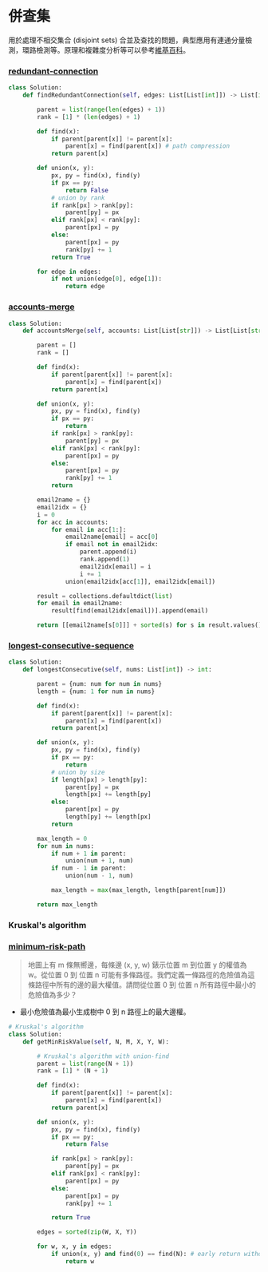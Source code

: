 # 併查集

用於處理不相交集合 (disjoint sets) 合並及查找的問題，典型應用有連通分量檢測，環路檢測等。原理和複雜度分析等可以參考[維基百科](https://en.wikipedia.org/wiki/Disjoint-set_data_structure)。

### [redundant-connection](https://leetcode.com/problems/redundant-connection/)

```Python
class Solution:
    def findRedundantConnection(self, edges: List[List[int]]) -> List[int]:

        parent = list(range(len(edges) + 1))
        rank = [1] * (len(edges) + 1)

        def find(x):
            if parent[parent[x]] != parent[x]:
                parent[x] = find(parent[x]) # path compression
            return parent[x]

        def union(x, y):
            px, py = find(x), find(y)
            if px == py:
                return False
            # union by rank
            if rank[px] > rank[py]:
                parent[py] = px
            elif rank[px] < rank[py]:
                parent[px] = py
            else:
                parent[px] = py
                rank[py] += 1
            return True

        for edge in edges:
            if not union(edge[0], edge[1]):
                return edge
```

### [accounts-merge](https://leetcode.com/problems/accounts-merge/)

```Python
class Solution:
    def accountsMerge(self, accounts: List[List[str]]) -> List[List[str]]:

        parent = []
        rank = []

        def find(x):
            if parent[parent[x]] != parent[x]:
                parent[x] = find(parent[x])
            return parent[x]

        def union(x, y):
            px, py = find(x), find(y)
            if px == py:
                return
            if rank[px] > rank[py]:
                parent[py] = px
            elif rank[px] < rank[py]:
                parent[px] = py
            else:
                parent[px] = py
                rank[py] += 1
            return

        email2name = {}
        email2idx = {}
        i = 0
        for acc in accounts:
            for email in acc[1:]:
                email2name[email] = acc[0]
                if email not in email2idx:
                    parent.append(i)
                    rank.append(1)
                    email2idx[email] = i
                    i += 1
                union(email2idx[acc[1]], email2idx[email])

        result = collections.defaultdict(list)
        for email in email2name:
            result[find(email2idx[email])].append(email)

        return [[email2name[s[0]]] + sorted(s) for s in result.values()]
```

### [longest-consecutive-sequence](https://leetcode.com/problems/longest-consecutive-sequence/)

```Python
class Solution:
    def longestConsecutive(self, nums: List[int]) -> int:

        parent = {num: num for num in nums}
        length = {num: 1 for num in nums}

        def find(x):
            if parent[parent[x]] != parent[x]:
                parent[x] = find(parent[x])
            return parent[x]

        def union(x, y):
            px, py = find(x), find(y)
            if px == py:
                return
            # union by size
            if length[px] > length[py]:
                parent[py] = px
                length[px] += length[py]
            else:
                parent[px] = py
                length[py] += length[px]
            return

        max_length = 0
        for num in nums:
            if num + 1 in parent:
                union(num + 1, num)
            if num - 1 in parent:
                union(num - 1, num)

            max_length = max(max_length, length[parent[num]])

        return max_length
```

### Kruskal's algorithm

### [minimum-risk-path](https://www.lintcode.com/problem/minimum-risk-path/description)

> 地圖上有 m 條無嚮邊，每條邊 (x, y, w) 錶示位置 m 到位置 y 的權值為 w。從位置 0 到 位置 n 可能有多條路徑。我們定義一條路徑的危險值為這條路徑中所有的邊的最大權值。請問從位置 0 到 位置 n 所有路徑中最小的危險值為多少？

- 最小危險值為最小生成樹中 0 到 n 路徑上的最大邊權。

```Python
# Kruskal's algorithm
class Solution:
    def getMinRiskValue(self, N, M, X, Y, W):

        # Kruskal's algorithm with union-find
        parent = list(range(N + 1))
        rank = [1] * (N + 1)

        def find(x):
            if parent[parent[x]] != parent[x]:
                parent[x] = find(parent[x])
            return parent[x]

        def union(x, y):
            px, py = find(x), find(y)
            if px == py:
                return False

            if rank[px] > rank[py]:
                parent[py] = px
            elif rank[px] < rank[py]:
                parent[px] = py
            else:
                parent[px] = py
                rank[py] += 1

            return True

        edges = sorted(zip(W, X, Y))

        for w, x, y in edges:
            if union(x, y) and find(0) == find(N): # early return without constructing MST
                return w
```
